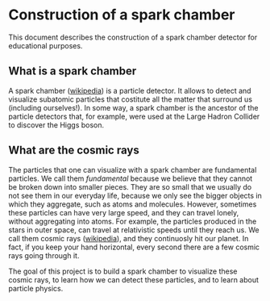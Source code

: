 Construction of a spark chamber
==========

This document describes the construction of a spark chamber detector
for educational purposes.


What is a spark chamber
-----------------------

A spark chamber
([wikipedia](http://en.wikipedia.org/wiki/Spark_chamber)) is a
particle detector. It allows to detect and visualize subatomic
particles that costitute all the matter that surround us (including
ourselves!). In some way, a spark chamber is the ancestor of the
particle detectors that, for example, were used at the Large Hadron
Collider to discover the Higgs boson.

What are the cosmic rays
------------------------

The particles that one can visualize with a spark chamber are
fundamental particles. We call them *fundamental* because we believe
that they cannot be broken down into smaller pieces. They are so small
that we usually do not see them in our everyday life, because we only
see the bigger objects in which they aggregate, such as atoms and
molecules. However, sometimes these particles can have very large
speed, and they can travel lonely, without aggregating into atoms.
For example, the particles produced in the stars in outer space, can
travel at relativistic speeds until they reach us. We call them cosmic
rays ([wikipedia](http://en.wikipedia.org/wiki/Cosmic_ray)), and they
continuosly hit our planet. In fact, if you keep your hand horizontal,
every second there are a few cosmic rays going through it.

The goal of this project is to build a spark chamber to visualize
these cosmic rays, to learn how we can detect these particles, and to
learn about particle physics.

